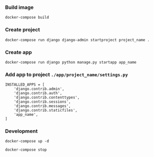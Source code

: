 ### Build image

```
docker-compose build
```

### Create project

```
docker-compose run django django-admin startproject project_name .
```

### Create app

```
docker-compose run django python manage.py startapp app_name
```

### Add app to project `./app/project_name/settings.py`

```
INSTALLED_APPS = [
    'django.contrib.admin',
    'django.contrib.auth',
    'django.contrib.contenttypes',
    'django.contrib.sessions',
    'django.contrib.messages',
    'django.contrib.staticfiles',
    'app_name',
]
```

### Development

```
docker-compose up -d
```

```
docker-compose stop
```
